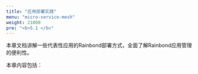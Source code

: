 ```yaml
---
title: "应用部署实践"
menu: "micro-service-mesh"
weight: 21000
pre: "<b>5.1 </b>"
---
```


本章文档讲解一些代表性应用的Rainbond部署方式，全面了解Rainbond应用管理的便利性。

本章内容包括：


